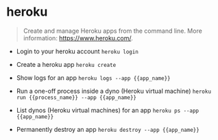 # heroku
> Create and manage Heroku apps from the command line.
> More information: <https://www.heroku.com/>.

- Login to your heroku account
`heroku login`

- Create a heroku app
`heroku create`

- Show logs for an app
`heroku logs --app {{app_name}}`

- Run a one-off process inside a dyno (Heroku virtual machine)
`heroku run {{process_name}} --app {{app_name}}`

- List dynos (Heroku virtual machines) for an app
`heroku ps --app {{app_name}}`

- Permanently destroy an app
`heroku destroy --app {{app_name}}`
